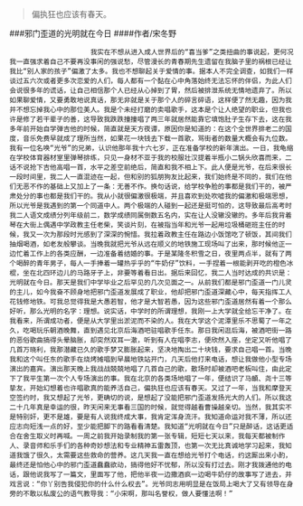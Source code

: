 > 偏执狂也应该有春天。

###邪门歪道的光明就在今日
####作者/宋冬野

						我实在不想从进入成人世界后的“喜当爹”之类扭曲的事说起，更何况我一直强求着自己不要再没事闲的强说愁，尽管漫长的青春期先生遗留在我脑子里的祸根已经让我比“别人家的孩子”偏激了太多。我也不想聊起关于爱情的事。据本人不完全调查，如我们一样谈过五六次或者更多次恋爱的人们，每人都有一个黏在心中角落始终无法忘怀的伴侣，为此人们会说很多年的谎话，让自己相信那个人已经从心掉到了胃，然后被排泄系统无情地遗弃了。所以如果聊爱情，又要勇敢地说真话，那无非就是关于那个人的碎言碎语，这样便了然无趣，因为我并不想忘掉我心中的那位美人。我是个未经打磨的卖唱歌手，这本是个让人绝望的职业，但我也许是修了若干辈子的善，这导致我跌跌撞撞唱了两三年就居然能靠它填饱肚子生存下去，这在我多年前开始自学弹吉他的时候，简直就是天方夜谭，原因你是知道的：在这个全世界排老二的国度，音乐免费早就成了理所当然，如果花一块钱去下载一首歌，骂街者的数量大概会有九位数。我有一位名唤“光爷”的兄弟，认识他那年我十六七岁，正在准备学校的新年演出。一日，我龟缩在学校体育器材室里弹琴排练，只见一身材不亚于我的校服壮汉提着半瓶小二锅头欣喜而来，二话不说抢下吉他高唱一首，水平之差空前绝后，简直和我不相上下。此人便是光爷，在后来很长一段时间里，我二人一直混迹在一起，但和别的狐朋狗友比起来，我们始终是不同的，我们在他们无恶不作的基础上又加上了一条：无善不作。换句话说，给学校争脸的事都是我们干的，被严肃处分的事也都是我们干的。我从小就很偏激很极端，并且喜欢到处吹嘘我的偏激和极端思想，所以光爷是我遇到的第一个同道中人。两个极端的人碰到一起还是挺可怕的，这导致最后高考时我二人语文成绩分列年级前二，数学成绩同属倒数五名内，实在让人没辙没辙的。多年后我背着琴在大街上偶遇中学政教主任老柴，笑谈片刻，在被指当年和光爷一起用垃圾桶砸班主任的时候，我又一次为那段时光感到了深深的惋惜。我拉着政教主任在路边小饭馆吃了顿饭，其间我们抽烟喝酒，如老友般攀谈。当晚我就把光爷从远在顺义的地铁施工现场叫了出来，那时候他正一边忙着工作上的各类应酬，一边准备着结婚的事。于是某隆冬积雪之日，夜里两点半，就有了两个喝醉的青年男子，每人一手捧着一罐热乎乎的“牛奶仔”饮料，一手捏着一根能剥开吃的橙色冰棍，坐在北四环边儿的马路牙子上，非要等着看日出。据后来回忆，我二人当时达成的共识是：光明就在今日。那天是我们中学毕业之后罕见的几次见面之一。从前我们都是邪门歪道一门儿灵的主儿，如今我奋不顾身地把邪门歪道发展成了职业，他却把邪门歪道深藏心中，每天指挥工人花钱修地铁。可我总觉得我是大愚若智，他才是大智若愚，因为这些邪门歪道居然有着一个那么好听，那么光明的名字：理想。说实话，中学时的所谓理想，我刚一上大学就全给忘干净了。在我看来，所谓成功者，便是从大学里出淤泥而不染的人。我在大学这个泥潭里乐不思蜀了一年之久，吃喝玩乐朝酒晚舞，直到遇见北京后海酒吧驻唱歌手任东。那日我闲逛后海，被酒吧街一路的恶俗歌曲搞得头晕脑胀，却突然双耳一澈，听到有人在唱李志，便欣然入座，坐定又听他唱了几首万晓利，我那潜藏已久的歌手梦又膨胀起来，坚决地掏出二十块钱，要求自己唱一首。当晚我和这个叫任东的歌手在烧烤摊唱到早晨地铁站开门，几天后他打来电话，想让我做他小型专场演出的嘉宾。演出那天晚上我战战兢兢地唱了几首自己的歌，散场时却被酒吧老板叫住，由此定下了我平生第一次个人专场演出的事。我在北京的各类场地唱了一年，便结识了马頔、尧十三等挚友，开始幻想着也许唱歌真的能养活自己，偏执狂也应该有春天。又过了一年，当我和摩登天空签约时，我又想起了光爷，更确切的说，是想起了没能把邪门歪道发扬光大的人们。所以我这二十几年真是幸运的很，昨天闲来无事看三国的时候，就觉得越看曹操越亲切。当然，我其实不是特别奸，更不是雄，要是有人说我终成大事，我肯定浑身流汗。我知道命运对我不薄，所以还应志向短浅一点的好，至少能把脚下的路看看清楚。我知道“光明就在今日”只是醉话，这话更适合在舍生取义时再喊。一周之前我开始录制我的第一张专辑，短短七天以来，我每天都被制作人、录音师和乐手们的各种奇妙想法和专业精神五雷轰顶，也第一次无比真诚地学习起来，我知道我饿了很久，太需要这些救命的营养。这几天我一直在想给光爷打个电话，约这厮出来小酌，最终还是怕他心中的邪门歪道蠢蠢欲动，搞得他好不忧郁，所以没有打过去。刚才我拨通他的电话，跟他说我写了一篇文，里面写了他，把他半夜一边撒酒疯一边喝牛奶仔的故事写了进去，并戏言说：“你丫别告我侵犯你的什么什么权去”。光爷同志用明显是在饭局上喝大了又有领导在身旁的不敢以私废公的语气教导我：“小宋啊，那叫名誉权，做人要懂法啊！”			  		